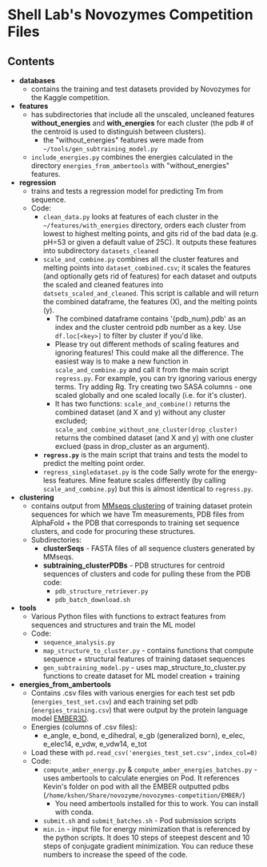 # Shell Lab's Novozymes Competition Files
## Contents
- **databases**
  - contains the training and test datasets provided by Novozymes for the Kaggle competition.
- **features**
  - has subdirectories that include all the unscaled, uncleaned features **without_energies** and **with_energies** for each cluster (the pdb # of the centroid is used to distinguish between clusters).
    - the "without_energies" features were made from `~/tools/gen_subtraining_model.py`
  - `include_energies.py` combines the energies calculated in the directory `energies_from_ambertools` with "without_energies" features.
- **regression**
  - trains and tests a regression model for predicting Tm from sequence.
  - Code:
    - `clean_data.py` looks at features of each cluster in the `~/features/with_energies` directory, orders each cluster from lowest to highest melting points, and gits rid of the bad data (e.g. pH=53 or given a default value of 25C). It outputs these features into subdirectory `datasets_cleaned`
    - `scale_and_combine.py` combines all the cluster features and melting points into `dataset_combined.csv`; it scales the features (and optionally gets rid of features) for each dataset and outputs the scaled and cleaned features into `datsets_scaled_and_cleaned`. This script is callable and will return the combined dataframe, the features (X), and the melting points (y).
      - The combined dataframe contains '{pdb_num}.pdb' as an index and the cluster centroid pdb number as a key. Use `df.loc[<key>]` to filter by cluster if you'd like.
      - Please try out different methods of scaling features and ignoring features! This could make all the difference. The easiest way is to make a new function in `scale_and_combine.py` and call it from the main script `regress.py`. For example, you can try ignoring various energy terms. Try adding Rg. Try creating two SASA columns - one scaled globally and one scaled locally (i.e. for it's cluster).
      - It has two functions: `scale_and_combine()` returns the combined dataset (and X and y) without any cluster excluded; `scale_and_combine_without_one_cluster(drop_cluster)` returns the combined dataset (and X and y) with one cluster exclued (pass in drop_cluster as an argument).
    - **`regress.py`** is the main script that trains and tests the model to predict the melting point order.
    - `regress_singledataset.py` is the code Sally wrote for the energy-less features. Mine feature scales differently (by calling `scale_and_combine.py`) but this is almost identical to `regress.py`.
- **clustering**
  - contains output from [MMseqs clustering](https://academic.oup.com/bioinformatics/article/32/9/1323/1744460) of training dataset protein sequences for which we have Tm measurements, PDB files from AlphaFold + the PDB that corresponds to training set sequence clusters, and code for procuring these structures.
  - Subdirectories:
    - **clusterSeqs** - FASTA files of all sequence clusters generated by MMseqs.
    - **subtraining_clusterPDBs** - PDB structures for centroid sequences of clusters and code for pulling these from the PDB code:
      - `pdb_structure_retriever.py`
      - `pdb_batch_download.sh`
- **tools**
  - Various Python files with functions to extract features from sequences and structures and train the ML model
  - Code:
    - `sequence_analysis.py`
    - `map_structure_to_cluster.py` - contains functions that compute sequence + structural features of training dataset sequences
    - `gen_subtraining_model.py` - uses map_structure_to_cluster.py functions to create dataset for ML model creation + training
- **energies_from_ambertools**
  - Contains .csv files with various energies for each test set pdb (`energies_test_set.csv`) and each training set pdb (`energies_training.csv`) that were output by the protein language model [EMBER3D](https://github.com/kWeissenow/EMBER3D).
  - Energies (columns of .csv files):
    - e_angle, e_bond, e_dihedral, e_gb (generalized born), e_elec, e_elec14, e_vdw, e_vdw14, e_tot
  - Load these with `pd.read_csv('energies_test_set.csv',index_col=0)`
  - Code:
    - `compute_amber_energy.py` & `compute_amber_energies_batches.py` - uses ambertools to calculate energies on Pod. It references Kevin's folder on pod with all the EMBER outputted pdbs (`/home/kshen/Share/novozyme/novozymes-competition/EMBER/`)
      - You need ambertools installed for this to work. You can install with conda.
    - `submit.sh` and `submit_batches.sh` - Pod submission scripts
    - `min.in` - input file for energy minimization that is referenced by the python scripts. It does 10 steps of steepest descent and 10 steps of conjugate gradient minimization. You can reduce these numbers to increase the speed of the code.

